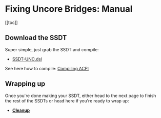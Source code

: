 # Fixing Uncore Bridges: Manual

[[toc]]

## Download the SSDT

Super simple, just grab the SSDT and compile:

* [SSDT-UNC.dsl](https://github.com/acidanthera/OpenCorePkg/tree/master/Docs/AcpiSamples/Source/SSDT-UNC.dsl)

See here how to compile: [Compiling ACPI](/Manual/compile.md)

## Wrapping up

Once you're done making your SSDT, either head to the next page to finish the rest of the SSDTs or head here if you're ready to wrap up:

* [**Cleanup**](/cleanup.md)
